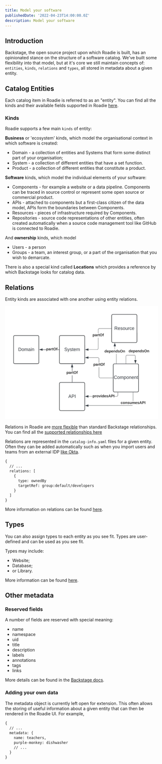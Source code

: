 ```yaml
---
title: Model your software
publishedDate: '2022-04-23T14:00:00.0Z'
description: Model your software
---
```


## Introduction

Backstage, the open source project upon which Roadie is built, has an opinionated stance on the structure of a software catalog. We've built some flexibility into that model, but at it's core we still maintain concepts of: `entities`, `kinds`, `relations` and `types`, all stored in metadata about a given entity.

## Catalog Entities

Each catalog item in Roadie is referred to as an "entity". You can find all the kinds and their available fields supported in Roadie [here](../../catalog/modeling-entities).

### Kinds

Roadie supports a few main `kinds` of entity: 

**Business** or 'ecosystem' kinds, which model the organisational context in which software is created:

- Domain -  a collection of entities and Systems that form some distinct part of your organisation; 
- System - a collection of different entities that have a set function.
- Product - a collection of different entities that constitute a product.

**Software** kinds, which model the individual elements of your software:

- Components - for example a website or a data pipeline. Components can be traced in source control or represent some open source or commercial product.
- APIs - attached to components but a first-class citizen of the data model, APIs form the boundaries between Components.
- Resources - pieces of infrastructure required by Components.
- Repositories - source code representations of other entities, often created automatically when a source code management tool like GitHub is connected to Roadie.

And **ownership** kinds, which model

- Users - a person
- Groups - a team, an interest group, or a part of the organisation that you wish to demarcate.

There is also a special kind called **Locations** which provides a reference by which Backstage looks for catalog data. 

## Relations

Entity kinds are associated with one another using entity relations.

![System Model](./system-model.webp)

Relations in Roadie are [more flexible](../../catalog/showing-dependencies) than standard Backstage relationships. You can find all the [supported relationships here](../../catalog/showing-dependencies)

Relations are represented in the `catalog-info.yaml` files for a given entity. Often they can be added automatically such as when you import users and teams from an external IDP [like Okta](../../integrations/okta).

```
{
  // ...
  relations: [
    {
      type: ownedBy
      targetRef: group:default/developers
    }
  ]
}
```

More information on relations can be found [here](../../catalog/showing-dependencies).

## Types

You can also assign types to each entity as you see fit. Types are user-defined and can be used as you see fit.

Types may include:

- Website;
- Database;
- or Library.

More information can be found [here](../../catalog/modeling-entities).

## Other metadata

### Reserved fields

A number of fields are reserved with special meaning:

- name
- namespace
- uid
- title
- description
- labels
- annotations
- tags
- links

More details can be found in the [Backstage docs](https://backstage.io/docs/features/software-catalog/descriptor-format/#common-to-all-kinds-the-metadata).

### Adding your own data

The metadata object is currently left open for extension. This often allows the storing of useful information about a given entity that can then be rendered in the Roadie UI. For example, 

```
{
  // ...
  metadata: {
    name: teachers,
    purple-monkey: dishwasher
    // ...
  }
}